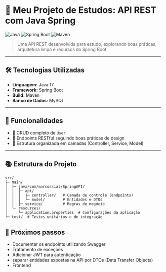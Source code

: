 # 🍃 Meu Projeto de Estudos: API REST com Java Spring

![Java](https://img.shields.io/badge/Java-17-blue?logo=java&logoColor=white)
![Spring Boot](https://img.shields.io/badge/Spring%20Boot-3.5.4-green?logo=spring&logoColor=white)
![Maven](https://img.shields.io/badge/Maven-4.0-red?logo=apachemaven&logoColor=white)

> Uma API REST desenvolvida para estudo, explorando boas práticas, arquitetura limpa e recursos do Spring Boot.

---

## 🛠 Tecnologias Utilizadas

- **Linguagem:** Java 17
- **Framework:** Spring Boot
- **Build:** Maven
- **Banco de Dados:** MySQL

---

## 🚀 Funcionalidades

- 🔹 CRUD completo de `User`
- 🔹 Endpoints RESTful seguindo boas práticas de design
- 🔹 Estrutura organizada em camadas (Controller, Service, Model)

---

## 📚 Estrutura do Projeto

```text
src/
├─ main/
│  ├─ java/com/marcossial/SpringAPI/
│  │  ├─ api/
│  │  │  ├─ controller/   # Camada de controle (endpoints)
│  │  │  └─ model/        # Entidades e DTOs
│  │  ├─ service/         # Regras de negócio
│  └─ resources/
│     └─ application.properties  # Configurações da aplicação
└─ test/  # Testes unitários e de integração
```

## 📝 Próximos passos

- Documentar os endpoints utilizando Swagger
- Tratamento de exceções
- Adicionar JWT para autenticação
- separar entidades expostas na API por DTOs (Data Transfer Objects)
- Frontend
